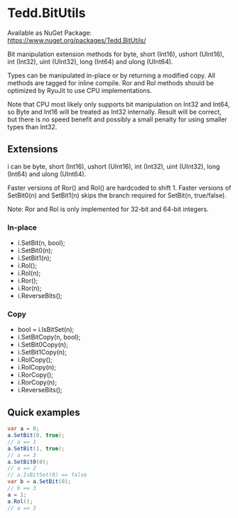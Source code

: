 # Tedd.BitUtils
Available as NuGet Package: https://www.nuget.org/packages/Tedd.BitUtils/

Bit manipulation extension methods for byte, short (Int16), ushort (UInt16), int (Int32), uint (UInt32), long (Int64) and ulong (UInt64).

Types can be manipulated in-place or by returning a modified copy. All methods are tagged for inline compile. Ror and Rol methods should be optimized by RyuJit to use CPU implementations.

Note that CPU most likely only supports bit manipulation on Int32 and Int64, so Byte and Int16 will be treated as Int32 internally. Result will be correct, but there is no speed benefit and possibly a small penalty for using smaller types than Int32.

## Extensions

i can be byte, short (Int16), ushort (UInt16), int (Int32), uint (UInt32), long (Int64) and ulong (UInt64).

Faster versions of Ror() and Rol() are hardcoded to shift 1. Faster versions of SetBit0(n) and SetBit1(n) skips the branch required for SetBit(n, true/false).

Note: Ror and Rol is only implemented for 32-bit and 64-bit integers.

### In-place
* i.SetBit(n, bool);
* i.SetBit0(n);
* i.SetBit1(n);
* i.Rol();
* i.Rol(n);
* i.Ror();
* i.Ror(n);
* i.ReverseBits();

### Copy
* bool = i.IsBitSet(n);
* i.SetBitCopy(n, bool);
* i.SetBit0Copy(n);
* i.SetBit1Copy(n);
* i.RolCopy();
* i.RolCopy(n);
* i.RorCopy();
* i.RorCopy(n);
* i.ReverseBits();

## Quick examples
```cs
var a = 0;
a.SetBit(0, true);
// a == 1
a.SetBit(1, true);
// a == 3
a.SetBit0(0);
// a == 2
// a.IsBitSet(0) == false
var b = a.SetBit(0);
// b == 3
a = 1;
a.Rol();
// a == 3
```